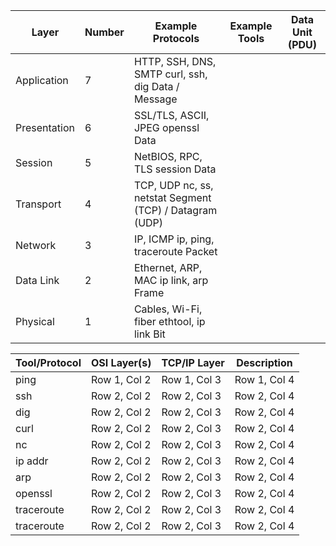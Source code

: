 
| Layer | Number | Example Protocols	| Example Tools |	Data Unit (PDU)
|---|---|---|---| --|
| Application |	7	| HTTP, SSH, DNS, SMTP	curl, ssh, dig	Data / Message
| Presentation |	6	|SSL/TLS, ASCII, JPEG	openssl	Data
| Session |	5	|NetBIOS, RPC, TLS session		Data
| Transport |	4 |	TCP, UDP	nc, ss, netstat	Segment (TCP) / Datagram (UDP)
| Network	| 3	|IP, ICMP	ip, ping, traceroute	Packet
| Data Link	|2	|Ethernet, ARP, MAC	ip link, arp	Frame
| Physical |1	|Cables, Wi-Fi, fiber	ethtool, ip link	Bit








| Tool/Protocol | OSI Layer(s)| TCP/IP Layer | Description |
|---|---|---| ---|
| ping | Row 1, Col 2 | Row 1, Col 3 |Row 1, Col 4
| ssh | Row 2, Col 2 | Row 2, Col 3 |Row 2, Col 4
| dig | Row 2, Col 2 | Row 2, Col 3 |Row 2, Col 4
| curl | Row 2, Col 2 | Row 2, Col 3 |Row 2, Col 4
| nc | Row 2, Col 2 | Row 2, Col 3 |Row 2, Col 4
| ip addr | Row 2, Col 2 | Row 2, Col 3 |Row 2, Col 4
| arp | Row 2, Col 2 | Row 2, Col 3 |Row 2, Col 4
| openssl | Row 2, Col 2 | Row 2, Col 3 |Row 2, Col 4
| traceroute | Row 2, Col 2 | Row 2, Col 3 |Row 2, Col 4
| traceroute | Row 2, Col 2 | Row 2, Col 3 |Row 2, Col 4

